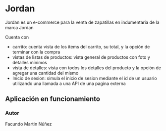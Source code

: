 # Jordan

Jordan es un e-commerce para la venta de zapatillas en indumentaria de la marca Jordan

Cuenta con

- carrito: cuenta vista de los items del carrito, su total, y la opción de terminar con la compra
- vistas de listas de productos: vista general de productos con foto y detalles mínimos
- vista de detalles: vista con todos los detalles del producto y la opción de agregar una cantidad del mismo
- Inicio de sesion: simula el inicio de sesion mediante el id de un usuario utilizando una llamada a una API de una pagina externa

## Aplicación en funcionamiento



### Autor

Facundo Martin Núñez
